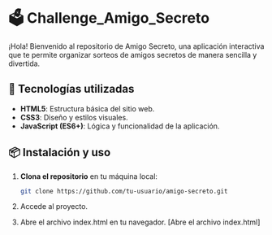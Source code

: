 # 🗳️ Challenge_Amigo_Secreto
¡Hola! Bienvenido al repositorio de Amigo Secreto, una aplicación interactiva que te permite organizar sorteos de amigos secretos de manera sencilla y divertida.

## 🚀 Tecnologías utilizadas

- **HTML5**: Estructura básica del sitio web.
- **CSS3**: Diseño y estilos visuales.
- **JavaScript (ES6+)**: Lógica y funcionalidad de la aplicación.

## 📦 Instalación y uso

1. **Clona el repositorio** en tu máquina local:

   ```bash
   git clone https://github.com/tu-usuario/amigo-secreto.git

2. Accede al proyecto.

3. Abre el archivo index.html en tu navegador.
[Abre el archivo index.html]
